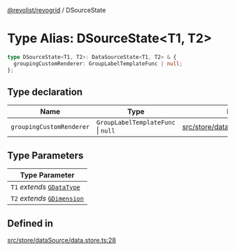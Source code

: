 [@revolist/revogrid](README.md) / DSourceState

# Type Alias: DSourceState\<T1, T2\>

```ts
type DSourceState<T1, T2>: DataSourceState<T1, T2> & {
  groupingCustomRenderer: GroupLabelTemplateFunc | null;
};
```

## Type declaration

| Name | Type | Defined in |
| ------ | ------ | ------ |
| `groupingCustomRenderer` | `GroupLabelTemplateFunc` \| `null` | [src/store/dataSource/data.store.ts:32](https://github.com/revolist/revogrid/blob/c4e80f786890231c76aca88d327b090657d3fbb9/src/store/dataSource/data.store.ts#L32) |

## Type Parameters

| Type Parameter |
| ------ |
| `T1` *extends* [`GDataType`](TypeAlias.GDataType.md) |
| `T2` *extends* [`GDimension`](TypeAlias.GDimension.md) |

## Defined in

[src/store/dataSource/data.store.ts:28](https://github.com/revolist/revogrid/blob/c4e80f786890231c76aca88d327b090657d3fbb9/src/store/dataSource/data.store.ts#L28)
